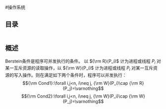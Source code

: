 #操作系统

## 目录

```toc
```

## 概述

Berstein条件是程序可并发执行的条件。
以 ${\rm R}(P_i)$ 计为进程或线程 $P_i$ 对某一互斥资源的读取操作，以 ${\rm W}(P_i)$ 计为进程或线程 $P_i$ 对某一互斥资源的写入操作。则在满足如下两个条件时，程序可以并发执行：
$${\rm Cond1}:\forall i,j<n, i\neq j, {\rm W}(P_i)\cap {\rm R}(P_j)=\varnothing$$
$${\rm Cond2}:\forall i,j<n, i\neq j, {\rm W}(P_i)\cap {\rm W}(P_j)=\varnothing$$
